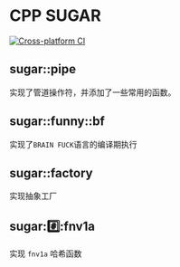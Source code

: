# CPP SUGAR

[![Cross-platform CI](https://github.com/ohto-ai/cpp_sugar/actions/workflows/ci.yaml/badge.svg)](https://github.com/ohto-ai/cpp_sugar/actions/workflows/ci.yaml)

## sugar::pipe
实现了管道操作符，并添加了一些常用的函数。

## sugar::funny::bf
实现了`BRAIN FUCK`语言的编译期执行

## sugar::factory
实现抽象工厂

## sugar::hash::fnv1a
实现 `fnv1a` 哈希函数
